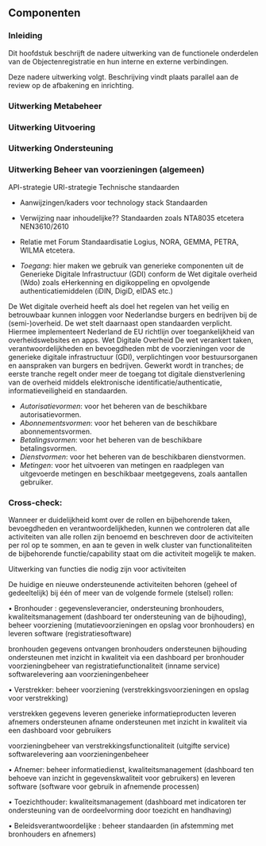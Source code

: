## Componenten

### Inleiding

Dit hoofdstuk beschrijft de nadere uitwerking van de functionele onderdelen van de Objectenregistratie en hun interne en externe verbindingen. 

<p class='note'>
     Deze nadere uitwerking volgt. Beschrijving vindt plaats parallel aan de review op de afbakening en inrichting.
</p>
 
 <!-- Als commentaar even alle componenten opgenomen tbv volgende stap (door Marcel):
 
De laag **Metabeheer** bestaat uit de delen **Metagegevensbeheer** en **Inzicht in kwaliteit**. 

Het deel Metagegevensbeheer bevat de volgende clusters aan functionaliteiten:
- *Toegang*: voor het bewaken en loggen van de toegang van meta-beheerders tot de beheerdiensten.
- *Informatiemodel*: voor het beheren van het informatiemodel, de gegevensregels en de bijbehorende gegevens- en dienstencatalogi.

Het deel 'Inzicht in kwaliteit' bevat de volgende clusters aan functionaliteiten:
 - *Toegang*: voor het bewaken en loggen van de toegang van meta-beheerders tot de diensten.
 - *kwaliteitsindicatoren*: voor het beheren van de door bronhouders en afnemers en andere betrokkenen (zoals toezichthouder en  beleidsverantwoordelijke) overeengekomen kwaliteitsindicatoren en bijbehorende diensten
 - *Kwaliteitsmetingen:* Voor het bepalen van de waarden van de kwaliteitsindicatoren ten behoeve van monitoring van de algehele kwaliteit, bijvoorbeeld door middel van analyses

De laag **Uitvoering** bevat de functies voor het beheren van objectgegevens en voor het afnemen van objectgegevens

Op de Uitvoeringslaag onderkennen we de volgende clusters voor *beheer van objectgegevens*:
- *Toegang*: voor het bewaken en loggen van de toegang van bronhouders en hun gemachtigden tot de beheerdiensten.
- *Registratie*: voor het creëren en wijzigen van objectgegevens door bronhouders en hun gemachtigden.
- *Opslag*: voor het duurzaam beschikbaar houden van gegevens over objecten en objecteigenschappen.

Op de Uitvoeringslaag onderkennen we daarnaast de volgende clusters voor het *afnemen van objectgegevens* :
- *Afgeleide opslag*: voor het beschikbaar maken van gegevens afgestemd op de specifieke behoeften van het afnemen van objectgegevens door grote aantallen afnemers.
- *Afname gegevens*: voor het afnemen van objectgegevens op verschillende manieren, variërend van het raadplegen van enkelvoudige gegevens tot afnamen in 'bulk' voor bijvoorbeeld analysedoeleinden.
- *Notificatie*: voor het notificeren van afnemers van voor hen relevante gebeurtenissen (we gebruiken gebeurtenissen hier in brede zin, breder dan alleen gebeurtenissen die de objectgegevens betreffen)
- *Afname informatie*: voor het afnemen van generieke informatieproducten op verschillende manieren. Het visueel raadplegen van basisgegevens in context (viewer) is zo'n informatieproduct. Ook gecombineerde afname die een afgesproken generieke behoefte van afnemers invult kan zo'n informatieproduct zijn.
- *Terugmelding*: voor het in staat stellen van afnemers om bij gerede twijfel aan de juistheid van gegevens dit te melden.
- *Toegang*: voor het bewaken en loggen van de toegang van afnemers tot de afnamediensten. 


Op de laag **Ondersteuning** onderkennen we de volgende clusters voor de ondersteuning van bronhouders en afnemers en hun gemachtigden en leveranciers:
- *Toegang*: voor het bewaken en loggen van de toegang van bronhouders en afnemers tot de ondersteuningsdiensten.
- *Beheer toegang*: voor het beheren van autorisaties op gegevens en diensten door bronhouders en afnemers zelf en eventueel ook door de beheerder van de ICT-voorziening(en).
- *Beheer abonnementen*: voor het beheren van abonnementen op notificaties van gebeurtenissen door bronhouders en afnemers
- *Beheer betalingen*: voor het beheren van de betalingen van betaalde diensten door de gebruikers van die diensten, indien sprake is van betaalde diensten. Betalen kan op verschillende manieren worden ingericht, zoals vooraf, bij afname van de dienst of achteraf.
- *Beheer kwaliteitsdashboard*: voor het inzien van de waarden van kwaliteitsindicatoren per bronhouder of groep van bronhouders (algehele kwaliteit wordt gemeten in de laag Metabeheer, zie onderdeel Inzicht in Kwaliteit)
- *Beheer gegevenscatalogus*: voor het inzien van de beschikbare soorten objectgegevens, eigenschappen en relaties en de betekenis daarvan, evenals het uitvoeren van versiemanagement op de catalogus als er sprake is van nieuwe objectgegevens of gegevensregels (vanuit metagegegevensbeheer)
- *Dienstencatalogus:* voor het inzien van de beschikbare gegevensproducten en diensten voor het beheren en afnemen ervan, evenals voor het uitvoeren van versiemanagement op de dienstencatalogus als er sprake is van nieuwe diensten zoals gegevensdiensten (dataservices), informatiediensten (afname informatie) of abonnementsdiensten op notificaties 

De onderliggende laag **Voorzieningenbeheer** bevat de volgende clusters aan functionaliteiten:
 - *Toegang*: voor het bewaken en loggen van de toegang van voorzieningingenbeheerders.
 - *Autorisatievormen*: voor het beheren van de beschikbare autorisatievormen.
 - *Abonnementsvormen*: voor het beheren van de beschikbare abonnementsvormen.
 - *Betalingsvormen*: voor het beheren van de beschikbare betalingsvormen.
 - *Dienstvormen*: voor het beheren van de beschikbaren dienstvormen.
 - *Metingen*: voor het uitvoeren van metingen en raadplegen van uitgevoerde metingen en beschikbaar meetgegevens, zoals aantallen gebruiker.
 
 Als we alle clusters met functionaliteiten in één overzicht plaatsen, wordt het geheel minder overzichtelijk. Het kan mogelijk wel nuttig zijn zo'n overzicht als praatplaat-aan-de-wand te gaan gebruiken bij de beheerorganisatie(s) bijvoorbeeld in workshops die bij de gezamenlijke inrichting worden gehouden. 
 
 <figure id="alles in een plaat">
    <img src="media/alles-in-een-plaat.png" alt="alles in een plaat">
    <figcaption>Alle capability-clusters in een plaat</figcaption>
</figure>

-->

### Uitwerking Metabeheer

### Uitwerking Uitvoering

### Uitwerking Ondersteuning

### Uitwerking Beheer van voorzieningen (algemeen)

API-strategie
URI-strategie
Technische standaarden
-	Aanwijzingen/kaders voor technology stack
Standaarden
-	Verwijzing naar inhoudelijke?? Standaarden zoals NTA8035 etcetera NEN3610/2610
-	Relatie met Forum Standaardisatie Logius, NORA, GEMMA, PETRA, WILMA etcetera.


 - *Toegang*: hier maken we gebruik van generieke componenten uit de Generieke Digitale Infrastructuur (GDI) conform de Wet digitale overheid (Wdo) zoals eHerkenning en digikoppeling en opvolgende authenticatiemiddelen (iDIN, DigiD, eIDAS etc.) 
 
 De Wet digitale overheid heeft als doel het regelen van het veilig en betrouwbaar kunnen inloggen voor Nederlandse burgers en bedrijven bij de (semi-)overheid. De wet stelt daarnaast open standaarden verplicht. Hiermee implementeert Nederland de EU richtlijn over toegankelijkheid van overheidswebsites en apps.
Wet Digitale Overheid
De wet verankert taken, verantwoordelijkheden en bevoegdheden mbt de voorzieningen voor de generieke digitale infrastructuur (GDI), verplichtingen voor bestuursorganen en aanspraken van burgers en bedrijven. Gewerkt wordt in tranches; de eerste tranche regelt onder meer de toegang tot digitale dienstverlening van de overheid middels elektronische identificatie/authenticatie, informatieveiligheid en standaarden.
 
 - *Autorisatievormen*: voor het beheren van de beschikbare autorisatievormen.
 - *Abonnementsvormen*: voor het beheren van de beschikbare abonnementsvormen.
 - *Betalingsvormen*: voor het beheren van de beschikbare betalingsvormen.
 - *Dienstvormen*: voor het beheren van de beschikbaren dienstvormen.
 - *Metingen*: voor het uitvoeren van metingen en raadplegen van uitgevoerde metingen en beschikbaar meetgegevens, zoals aantallen gebruiker.



### Cross-check:

Wanneer er duidelijkheid komt over de rollen en bijbehorende taken, bevoegdheden en verantwoordelijkheden, kunnen we controleren dat alle activiteiten van alle rollen zijn benoemd en beschreven door de activiteiten per rol op te sommen, en aan te geven in welk cluster van functionaliteiten de bijbehorende functie/capability staat om die activiteit mogelijk te maken.
 
Uitwerking van functies die nodig zijn voor activiteiten

De huidige en nieuwe ondersteunende activiteiten behoren (geheel of gedeeltelijk) bij één of meer van de volgende formele (stelsel) rollen:

• Bronhouder : gegevensleverancier, ondersteuning bronhouders, kwaliteitsmanagement (dashboard ter ondersteuning van de bijhouding), beheer voorziening (mutatievoorzieningen en opslag voor bronhouders) en leveren software (registratiesoftware)

bronhouden
gegevens ontvangen
bronhouders ondersteunen
bijhouding ondersteunen met inzicht in kwaliteit via een dashboard per bronhouder
voorzieningbeheer van registratiefunctionaliteit (inname service)
softwarelevering aan voorzieningenbeheer



• Verstrekker: beheer voorziening (verstrekkingsvoorzieningen en opslag voor verstrekking)

verstrekken
gegevens leveren
generieke informatieproducten leveren
afnemers ondersteunen
afname ondersteunen met inzicht in kwaliteit via een dashboard voor gebruikers

voorzieningbeheer van verstrekkingsfunctionaliteit (uitgifte service)
softwarelevering aan voorzieningenbeheer



• Afnemer: beheer informatiedienst, kwaliteitsmanagement (dashboard ten behoeve van inzicht in gegevenskwaliteit voor gebruikers) en leveren software (software voor gebruik in afnemende processen)

• Toezichthouder: kwaliteitsmanagement (dashboard met indicatoren ter ondersteuning van de oordeelvorming door toezicht en handhaving)

• Beleidsverantwoordelijke : beheer standaarden (in afstemming met bronhouders en afnemers)
 